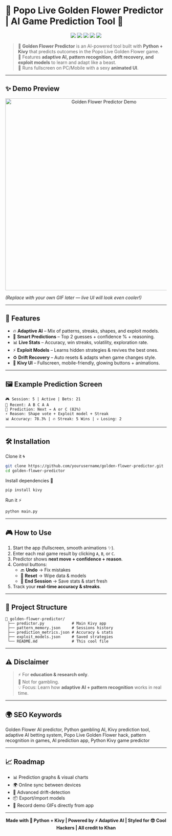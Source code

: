 
# 🌟 Popo Live Golden Flower Predictor | AI Game Prediction Tool 🌟  

<p align="center">
  <img src="https://img.shields.io/github/stars/yourusername/golden-flower-predictor?style=for-the-badge" />
  <img src="https://img.shields.io/github/forks/yourusername/golden-flower-predictor?style=for-the-badge" />
  <img src="https://img.shields.io/badge/Made%20with-Python%20🐍-blue?style=for-the-badge" />
  <img src="https://img.shields.io/badge/UI-Kivy%20🎨-green?style=for-the-badge" />
  <img src="https://img.shields.io/badge/License-MIT-purple?style=for-the-badge" />
</p>  

> 🎲 **Golden Flower Predictor** is an AI-powered tool built with **Python + Kivy** that predicts outcomes in the Popo Live Golden Flower game.  
> 🔮 Features **adaptive AI, pattern recognition, drift recovery, and exploit models** to learn and adapt like a beast.  
> 🚀 Runs fullscreen on PC/Mobile with a sexy **animated UI**.  

---

## ✨ Demo Preview  

<p align="center">
  <img src="https://media.giphy.com/media/v1.Y2lkPTc5MGI3NjExdWlraW5iZWlqNnA3ZW5qZmt6cmt5Y3A3Y2N2cDV0ZWU1c2x6YXc3OCZlcD12MV9naWZzX3NlYXJjaCZjdD1n/qgQUggAC3Pfv687qPC/giphy.gif" width="600" alt="Golden Flower Predictor Demo" />
</p>  

*(Replace with your own GIF later — live UI will look even cooler!)*  

---

## 🚀 Features  

- 🔥 **Adaptive AI** – Mix of patterns, streaks, shapes, and exploit models.  
- 🎯 **Smart Predictions** – Top 2 guesses + confidence % + reasoning.  
- 📊 **Live Stats** – Accuracy, win streaks, volatility, exploration rate.  
- ⚡ **Exploit Models** – Learns hidden strategies & revives the best ones.  
- ♻️ **Drift Recovery** – Auto resets & adapts when game changes style.  
- 🎨 **Kivy UI** – Fullscreen, mobile-friendly, glowing buttons + animations.  

---

## 🖼️ Example Prediction Screen  

```
🎮 Session: 5 | Active | Bets: 21  
📝 Recent: A B C A A  
🔮 Prediction: Next → A or C (82%)  
⚡ Reason: Shape vote + Exploit model + Streak  
📊 Accuracy: 78.3% | 🔥 Streak: 5 Wins | 💀 Losing: 2  
```

---

## 🛠️ Installation  

Clone it 🌀  

```bash
git clone https://github.com/yourusername/golden-flower-predictor.git
cd golden-flower-predictor
```

Install dependencies 🐍  

```bash
pip install kivy
```

Run it ⚡  

```bash
python main.py
```

---

## 🎮 How to Use  

1. Start the app (fullscreen, smooth animations ✨).  
2. Enter each real game result by clicking `A`, `B`, or `C`.  
3. Predictor shows **next move + confidence + reason**.  
4. Control buttons:  
   - 🔙 **Undo** → Fix mistakes  
   - 🔄 **Reset** → Wipe data & models  
   - 🏁 **End Session** → Save stats & start fresh  
5. Track your **real-time accuracy & streaks**.  

---

## 📂 Project Structure  

```
📁 golden-flower-predictor/
 ├── predictor.py            # Main Kivy app
 ├── pattern_memory.json     # Sessions history
 ├── prediction_metrics.json # Accuracy & stats
 ├── exploit_models.json     # Saved strategies
 └── README.md               # This cool file
```

---

## ⚠️ Disclaimer  

> ⚡ For **education & research only**.  
> 🚫 Not for gambling.  
> 💡 Focus: Learn how **adaptive AI + pattern recognition** works in real time.  

---

## 🌍 SEO Keywords  

Golden Flower AI predictor, Python gambling AI, Kivy prediction tool, adaptive AI betting system, Popo Live Golden Flower hack, pattern recognition in games, AI prediction app, Python Kivy game predictor  

---

## 📈 Roadmap  

- 📊 Prediction graphs & visual charts  
- 🌍 Online sync between devices  
- 🧠 Advanced drift-detection  
- 📦 Export/import models  
- 🎥 Record demo GIFs directly from app  

---

<p align="center">
  <b>Made with 💚 Python + Kivy | Powered by ⚡ Adaptive AI | Styled for 😎 Cool Hackers | All credit to Khan
</b>
</p>  

